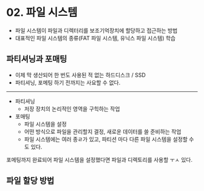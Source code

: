 # 02. 파일 시스템
- 파일 시스템이 파일과 디렉터리를 보조기억장치에 할당하고 접근하는 방법
- 대표적인 파일 시스템의 종류(FAT 파일 시스템, 유닉스 파일 시스템) 학습

## 파티셔닝과 포매팅
- 이제 막 생산되어 한 번도 사용된 적 없는 하드디스크 / SSD
- 파티셔닝, 포메팅 하기 전까지는 사요할 수 없다.
---
- 파티셔닝
  - 저장 장치의 논리적인 영역을 구힉하는 작업
- 포매팅
  - 파일 시스템을 설정
  - 어떤 방식으로 파일을 관리할지 결정, 새로운 데이터를 쓸 준비하는 작업
  - 파일 시스템에는 여러 종ㄹ가 있고, 파티션 마다 다른 파일 시스템을 설정할 수도 있다.

포메팅까지 완료되어 파일 시스템을 설정했다면 파일과 디렉토리를 사용할 ㅜㅅ 있다.


## 파일 할당 방법